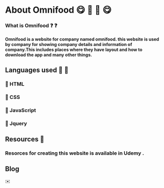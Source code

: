 # About Omnifood  :yum: :hamburger: :fries: :yum:


### What is Omnifood  :question: :question:

#### Omnifood is a website for company named omnifood. this website is used by company for showing company details and information of company.This includes places where they have layout and how to download the app and many other things.

## Languages used :book: :book:

### :pushpin: HTML
### :pushpin: CSS
### :pushpin: JavaScript
### :pushpin: Jquery

## Resources :file_folder:

### Resorces for creating this website is available in Udemy .

## Blog

:envelope:	








